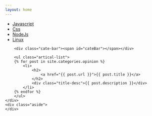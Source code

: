 ```yaml
---
layout: home
---
```


<div class="index-content opinion">
    <div class="section">
        <ul class="artical-cate">
            <li ><a href="/"><span>Javascript</span></a></li>
            <li ><a href="/css_post"><span>Css</span></a></li>
            <li class="on" ><a href="/nodejs"><span>NodeJs</span></a></li>
            <li ><a href="/linux"><span>Linux</span></a></li>
        </ul>

        <div class="cate-bar"><span id="cateBar"></span></div>

        <ul class="artical-list">
        {% for post in site.categories.opinion %}
            <li>
                <h2>
                    <a href="{{ post.url }}">{{ post.title }}</a>
                </h2>
                <div class="title-desc">{{ post.description }}</div>
            </li>
        {% endfor %}
        </ul>
    </div>
    <div class="aside">
    </div>
</div>
